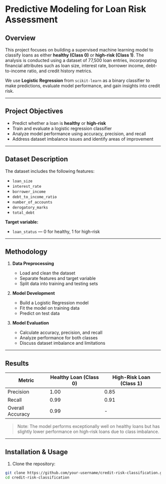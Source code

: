 

# Predictive Modeling for Loan Risk Assessment

## Overview

This project focuses on building a supervised machine learning model to classify loans as either **healthy (Class 0)** or **high-risk (Class 1)**. The analysis is conducted using a dataset of 77,500 loan entries, incorporating financial attributes such as loan size, interest rate, borrower income, debt-to-income ratio, and credit history metrics.

We use **Logistic Regression** from `scikit-learn` as a binary classifier to make predictions, evaluate model performance, and gain insights into credit risk.

---

## Project Objectives

- Predict whether a loan is **healthy** or **high-risk**
- Train and evaluate a logistic regression classifier
- Analyze model performance using accuracy, precision, and recall
- Address dataset imbalance issues and identify areas of improvement

---

## Dataset Description

The dataset includes the following features:

- `loan_size`
- `interest_rate`
- `borrower_income`
- `debt_to_income_ratio`
- `number_of_accounts`
- `derogatory_marks`
- `total_debt`

**Target variable:**  
- `loan_status` — 0 for healthy, 1 for high-risk

---

## Methodology

1. **Data Preprocessing**
   - Load and clean the dataset
   - Separate features and target variable
   - Split data into training and testing sets

2. **Model Development**
   - Build a Logistic Regression model
   - Fit the model on training data
   - Predict on test data

3. **Model Evaluation**
   - Calculate accuracy, precision, and recall
   - Analyze performance for both classes
   - Discuss dataset imbalance and limitations

---

## Results

| Metric             | Healthy Loan (Class 0) | High-Risk Loan (Class 1) |
|--------------------|------------------------|---------------------------|
| Precision          | 1.00                   | 0.85                      |
| Recall             | 0.99                   | 0.91                      |
| Overall Accuracy   | 0.99                   | -                         |

> Note: The model performs exceptionally well on healthy loans but has slightly lower performance on high-risk loans due to class imbalance.

---

## Installation & Usage

1. Clone the repository:

```bash
git clone https://github.com/your-username/credit-risk-classification.git
cd credit-risk-classification
